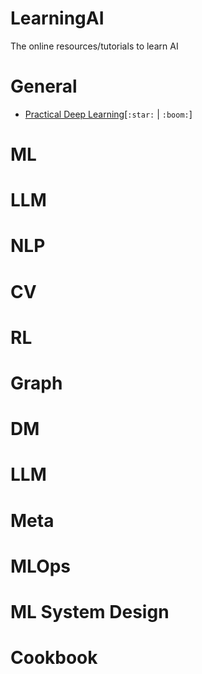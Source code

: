 # LearningAI
The online resources/tutorials to learn AI

# General
* [Practical Deep Learning](https://course.fast.ai/)[`:star:` | `:boom:`]

# ML

# LLM

# NLP

# CV

# RL

# Graph

# DM

# LLM

# Meta

# MLOps

# ML System Design

# Cookbook
